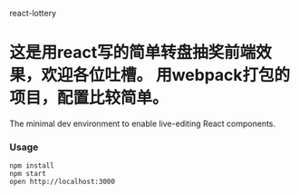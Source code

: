 react-lottery

这是用react写的简单转盘抽奖前端效果，欢迎各位吐槽。
用webpack打包的项目，配置比较简单。
=====================

The minimal dev environment to enable live-editing React components.

### Usage

```
npm install
npm start
open http://localhost:3000





